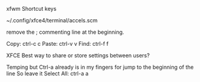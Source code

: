 xfwm Shortcut keys 

~/.config/xfce4/terminal/accels.scm

remove the ; commenting line at the beginning.

Copy:		ctrl-c 	<Primary>c
Paste:		ctrl-v 	<Primary>v
Find:		ctrl-f	<Primary>f


XFCE Best way to share or store settings between users?

Temping but Ctrl-a already is in my fingers for jump to the beginning of the line
So leave it
Select All:	ctrl-a 	<Primary><Shift>a


